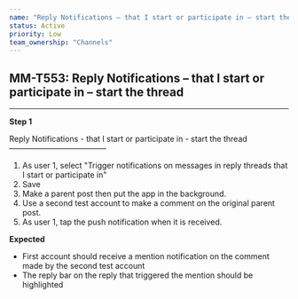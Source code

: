 ```yaml
---
name: "Reply Notifications – that I start or participate in – start the thread"
status: Active
priority: Low
team_ownership: "Channels"
---
```


## MM-T553: Reply Notifications – that I start or participate in – start the thread

---

**Step 1**

Reply Notifications - that I start or participate in - start the thread\
–––––––––––––––––––––––––

1. As user 1, select "Trigger notifications on messages in reply threads that I start or participate in"
2. Save
3. Make a parent post then put the app in the background.
4. Use a second test account to make a comment on the original parent post.
5. As user 1, tap the push notification when it is received.

**Expected**

- First account should receive a mention notification on the comment made by the second test account
- The reply bar on the reply that triggered the mention should be highlighted
